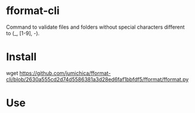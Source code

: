 # fformat-cli
Command to validate files and folders without special characters different to (_, [1-9], -).

# Install
wget https://github.com/jumichica/fformat-cli/blob/2630a555cd2d74d5586381a3d28ed6faf1bbfdf5/fformat/fformat.py

# Use


